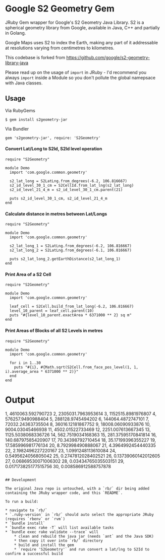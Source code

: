 # Google S2 Geometry Gem

JRuby Gem wrapper for Google's S2 Geometry Java Library. S2 is a spherical geometry library from Google, available in Java, C++ and partially in Golang.

Google Maps uses S2 to index the Earth, making any part of it addressable at resolutions varying from centimetres to kilometres.

This codebase is forked from https://github.com/google/s2-geometry-library-java 

Please read up on the usage of `import` in JRuby - I'd recommend you always `import` inside a Module so you don't pollute the global namepsace with Java classes.

## Usage

Via RubyGems

```
$ gem install s2geometry-jar
```

Via Bundler

```
gem 's2geometry-jar', require: 'S2Geometry'
```

#### Convert Lat/Long to S2Id, S2Id level operation

```
require "S2Geometry"

module Demo
  import 'com.google.common.geometry'
  
  s2_lat_long = S2LatLng.from_degrees(-6.2, 106.816667)
  s2_id_level_30_1_cm = S2CellId.from_lat_lng(s2_lat_long)
  s2_id_level_21_4_m = s2_id_level_30_1_cm.parent(21)

  puts s2_id_level_30_1_cm, s2_id_level_21_4_m
end
```

#### Calculate distance in metres between Lat/Longs

```
require "S2Geometry"

module Demo
  import 'com.google.common.geometry'
  
  s2_lat_long_1 = S2LatLng.from_degrees(-6.2, 106.816667)
  s2_lat_long_2 = S2LatLng.from_degrees(-6.1, 106.816667)

  puts s2_lat_long_2.getEarthDistance(s2_lat_long_1)
end
```

#### Print Area of a S2 Cell

```
require "S2Geometry"

module Demo
  import 'com.google.common.geometry'

  leaf_cell = S2Cell.build_from_lat_long(-6.2, 106.816667)
  level_10_parent = leaf_cell.parent(10)
  puts "#{level_10_parent.exactArea * 6371000 ** 2} sq m"
end
```

#### Print Areas of Blocks of all S2 Levels in metres

```
require "S2Geometry"

module Demo
  import 'com.google.common.geometry'

  for i in 1..30
    puts "#{i}, #{Math.sqrt(S2Cell.from_face_pos_level(1, 1, i).average_area * 6371000 ** 2)}"
  end
end
```

# Output

1, 4610063.592790723
2, 2305031.7963953614
3, 1152515.8981976807
4, 576257.9490988404
5, 288128.9745494202
6, 144064.4872747101
7, 72032.24363735504
8, 36016.12181867752
9, 18008.06090933876
10, 9004.03045466938
11, 4502.01522733469
12, 2251.007613667345
13, 1125.5038068336726
14, 562.7519034168363
15, 281.37595170841814
16, 140.68797585420907
17, 70.34398792710454
18, 35.17199396355227
19, 17.585996981776134
20, 8.792998490888067
21, 4.3964992454440335
22, 2.1982496227220167
23, 1.0991248113610084
24, 0.5495624056805042
25, 0.2747812028402521
26, 0.13739060142012605
27, 0.06869530071006302
28, 0.03434765035503151
29, 0.017173825177515756
30, 0.008586912588757878
```

## Development

The original Java repo is untouched, with a `rb/` dir being added containing the JRuby wrapper code, and this `README`.

To run a build:

* navigate to `rb/`
* `.ruby-version` in `rb/` should auto select the appropriate JRuby (requires `rbenv` or `rvm`)
* `bundle install`
* `bundle exec rake -T` will list available tasks
* `bundle exec rake validate --trace` will 
	* clean and rebuild the java jar (needs `ant` and the Java SDK)
	* then copy it over into `rb/` directory
	* build and install the gem
	* `require 'S2Geometry'` and run convert a lat/lng to S2Id to confirm a successful build